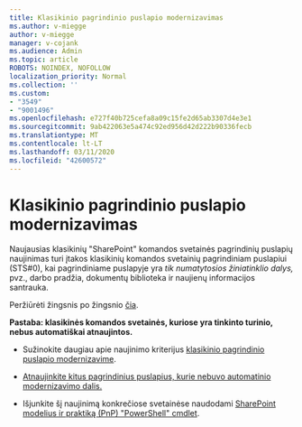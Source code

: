 ```yaml
---
title: Klasikinio pagrindinio puslapio modernizavimas
ms.author: v-miegge
author: v-miegge
manager: v-cojank
ms.audience: Admin
ms.topic: article
ROBOTS: NOINDEX, NOFOLLOW
localization_priority: Normal
ms.collection: ''
ms.custom:
- "3549"
- "9001496"
ms.openlocfilehash: e727f40b725cefa8a09c15fe2d65ab3307d4e3e1
ms.sourcegitcommit: 9ab422063e5a474c92ed956d42d222b90336fecb
ms.translationtype: MT
ms.contentlocale: lt-LT
ms.lasthandoff: 03/11/2020
ms.locfileid: "42600572"
---
```

# <a name="modernize-the-classic-home-page"></a>Klasikinio pagrindinio puslapio modernizavimas

Naujausias klasikinių "SharePoint" komandos svetainės pagrindinių puslapių naujinimas turi įtakos klasikinių komandos svetainių pagrindiniam puslapiui (STS#0), kai pagrindiniame puslapyje yra *tik numatytosios žiniatinklio dalys,* pvz., darbo pradžia, dokumentų biblioteka ir naujienų informacijos santrauka.

Peržiūrėti žingsnis po žingsnio [čia](https://docs.microsoft.com/sharepoint/sharepointonline/media/homepage-upgrade-gif.gif). 

**Pastaba: klasikinės komandos svetainės, kuriose yra tinkinto turinio, nebus automatiškai atnaujintos.**

* Sužinokite daugiau apie naujinimo kriterijus [klasikinio pagrindinio puslapio modernizavime](https://docs.microsoft.com/sharepoint/disable-auto-modernization-classic-home-pages#why-update-classic-team-site-home-pages-to-modern).

* [Atnaujinkite kitus pagrindinius puslapius, kurie nebuvo automatinio modernizavimo dalis.](https://docs.microsoft.com/sharepoint/dev/transform/modernize-userinterface-site-pages)

* Išjunkite šį naujinimą konkrečiose svetainėse naudodami [SharePoint modelius ir praktiką (PnP) "PowerShell" cmdlet](https://docs.microsoft.com/powershell/sharepoint/sharepoint-pnp/sharepoint-pnp-cmdlets).
